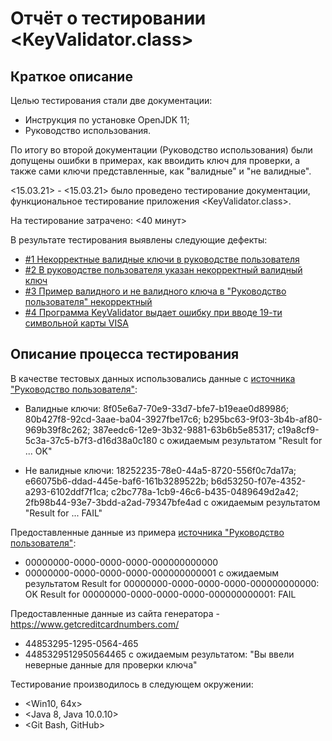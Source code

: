 # Отчёт о тестировании <KeyValidator.class>

## Краткое описание

Целью тестирования стали две документации: 
 - Инструкция по установке OpenJDK 11;
 - Руководство использования.
 
 По итогу во второй документации (Руководство использования) были допущены ошибки в примерах, как ввоидить ключ для проверки, а также сами ключи представленные, как "валидные" и "не валидные".

<15.03.21> - <15.03.21> было проведено тестирование документации, функциональное тестирование приложения <KeyValidator.class>.

На тестирование затрачено: <40 минут>

В результате тестирования выявлены следующие дефекты:
* [#1 Некорректные валидные ключи в руководстве пользователя](https://github.com/ZmbOrk/Homework-1.1---2-Java/issues/1)
* [#2 В руководстве пользователя указан некорректный валидный ключ ](https://github.com/ZmbOrk/Homework-1.1---2-Java/issues/2)
* [#3 Пример валидного и не валидного ключа в "Руководство пользователя" некорректный](https://github.com/ZmbOrk/Homework-1.1---2-Java/issues/3)
* [#4 Программа KeyValidator выдает ошибку при вводе 19-ти символьной карты VISA](https://github.com/ZmbOrk/Homework-1.1---2-Java/issues/4)

## Описание процесса тестирования

В качестве тестовых данных использовались данные с [источника "Руководство пользователя"](https://github.com/netology-code/javaqa-homeworks/blob/master/intro/user-manual.md):

* Валидные ключи: 8f05e6a7-70e9-33d7-bfe7-b19eae0d8998б;
80b427f8-92cd-3aae-ba04-3927fbe17c6;
b295bc63-9f03-3b4b-af80-969b39f8c262;
387eedc6-12e9-3b32-9881-63b6b5e85317;
c19a8cf9-5c3a-37c5-b7f3-d16d38a0c180 c ожидаемым результатом "Result for ... OK" 

* Не валидные ключи: 18252235-78e0-44a5-8720-556f0c7da17a;
e66075b6-ddad-445e-baf6-161b3289522b;
b6d53250-f07e-4352-a293-6102ddf7f1ca;
c2bc778a-1cb9-46c6-b435-0489649d2a42;
2fb98b44-93e7-3bdd-a2ad-79347bfe4ad с ожидаемым результатом "Result for ... FAIL"


Предоставленные данные из примера [источника "Руководство пользователя"](https://github.com/netology-code/javaqa-homeworks/blob/master/intro/user-manual.md):
* 00000000-0000-0000-0000-000000000000
* 00000000-0000-0000-0000-000000000001 
с ожидаемым результатом 
Result for 00000000-0000-0000-0000-000000000000: OK
Result for 00000000-0000-0000-0000-000000000001: FAIL

Предоставленные данные из сайта генератора -  https://www.getcreditcardnumbers.com/
* 44853295-1295-0564-465 
* 4485329512950564465 
с ожидаемым результатом: "Вы ввели неверные данные для проверки ключа"


Тестирование производилось в следующем окружении:
* <Win10, 64x>
* <Java 8, Java 10.0.10>
* <Git Bash, GitHub>  
